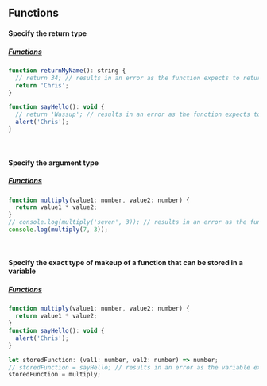## Functions

#### Specify the return type
##### [Functions](https://www.typescriptlang.org/docs/handbook/functions.html)
```js
function returnMyName(): string {
  // return 34; // results in an error as the function expects to return a string
  return 'Chris';
}

function sayHello(): void {
  // return 'Wassup'; // results in an error as the function expects to return nothing
  alert('Chris');
}
```

<br>

#### Specify the argument type
##### [Functions](https://www.typescriptlang.org/docs/handbook/functions.html)
```js
function multiply(value1: number, value2: number) {
  return value1 * value2;
}
// console.log(multiply('seven', 3)); // results in an error as the function expects only numbers as its argument types
console.log(multiply(7, 3));
```

<br>

#### Specify the exact type of makeup of a function that can be stored in a variable
##### [Functions](https://www.typescriptlang.org/docs/handbook/functions.html)
```js
function multiply(value1: number, value2: number) {
  return value1 * value2;
}
function sayHello(): void {
  alert('Chris');
}

let storedFunction: (val1: number, val2: number) => number;
// storedFunction = sayHello; // results in an error as the variable expects its value to be a function with two number arguments and a return type of a number. Note: the argument names (val1 and val2 in the example) don't matter.
storedFunction = multiply;
```
